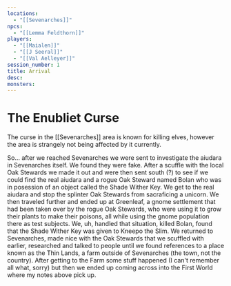 ```yaml
---
locations:
  - "[[Sevenarches]]"
npcs:
  - "[[Lemma Feldthorn]]"
players:
  - "[[Maialen]]"
  - "[[J Seeral]]"
  - "[[Val Aelleyer]]"
session_number: 1
title: Arrival
desc: 
monsters:
---
```

# The Enubliet Curse
The curse in the [[Sevenarches]] area is known for killing elves, however the area is strangely not being affected by it currently.

So... after we reached Sevenarches we were sent to investigate the aiudara in Sevenarches itself. We found they were fake. After a scuffle with the local Oak Stewards we made it out and were then sent south (?) to see if we could find the real aiudara and a rogue Oak Steward named Bolan who was in posession of an object called the Shade Wither Key. We get to the real aiudara and stop the splinter Oak Stewards from sacraficing a unicorn. We then traveled further and ended up at Greenleaf, a gnome settlement that had been taken over by the rogue Oak Stewards, who were using it to grow their plants to make their poisons, all while using the gnome population there as test subjects. We, uh, handled that situation, killed Bolan, found that the Shade Wither Key was given to Kneepo the Slim. We returned to Sevenarches, made nice with the Oak Stewards that we scuffled with earlier, researched and talked to people until we found references to a place known as the Thin Lands, a farm outside of Sevenarches (the town, not the country). After getting to the Farm some stuff happened (I can't remember all what, sorry) but then we ended up coming across into the First World where my notes above pick up.